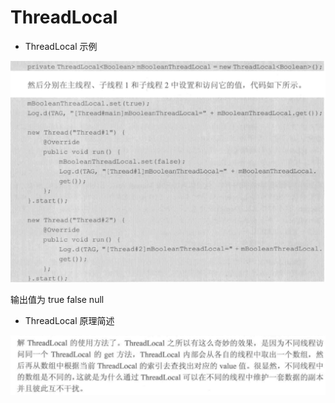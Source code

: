 # ThreadLocal

- ThreadLocal 示例

![](.images\ThreadLocal示例.png)

输出值为 true false null
- ThreadLocal 原理简述

![](.images\ThreadLocal.png)